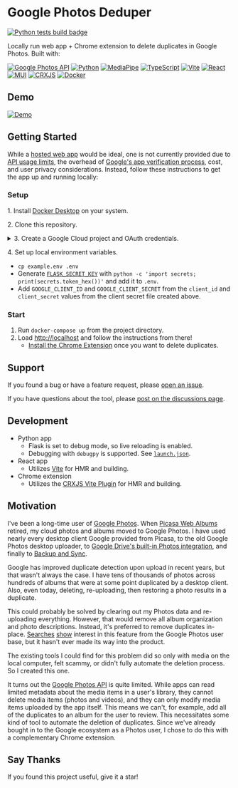 # Google Photos Deduper

[![Python tests build badge](https://github.com/mtalcott/google-photos-deduper/actions/workflows/python-tests.yml/badge.svg?branch=main)](https://github.com/mtalcott/google-photos-deduper/actions/workflows/python-tests.yml?query=branch%3Amain)

Locally run web app + Chrome extension to delete duplicates in Google Photos. Built with:

[![Google Photos API](https://img.shields.io/badge/Google_Photos_API-F5F7F9.svg?logo=googlephotos)](https://developers.google.com/photos)
[![Python](https://img.shields.io/badge/Python-F5F7F9.svg?logo=python)](https://www.python.org/)
[![MediaPipe](https://img.shields.io/badge/MediaPipe-F5F7F9.svg)](https://developers.google.com/mediapipe)
[![TypeScript](https://img.shields.io/badge/TypeScript-F5F7F9.svg?logo=typescript)](https://www.typescriptlang.org/)
[![Vite](https://img.shields.io/badge/Vite-F5F7F9.svg?logo=vite)](https://vitejs.dev/)
[![React](https://img.shields.io/badge/React-F5F7F9.svg?logo=react)](https://react.dev/)
[![MUI](https://img.shields.io/badge/MUI-F5F7F9.svg?logo=mui)](https://mui.com/)
[![CRXJS](https://img.shields.io/badge/CRXJS-F5F7F9.svg)](https://crxjs.dev/vite-plugin)
[![Docker](https://img.shields.io/badge/Docker-F5F7F9.svg?logo=docker)](https://www.docker.com/)

## Demo

[![Demo](https://google-photos-deduper-public.s3.amazonaws.com/demo-l.gif)](https://youtu.be/QDUGKgQOa7o)

## Getting Started

While a [hosted web app](https://github.com/mtalcott/google-photos-deduper/wiki#hosted-app) would be ideal, one is not currently provided due to [API usage limits](https://developers.google.com/photos/library/guides/api-limits-quotas), the overhead of [Google's app verification process](https://support.google.com/cloud/answer/9110914), cost, and user privacy considerations. Instead, follow these instructions to get the app up and running locally:

### Setup

1\. Install [Docker Desktop](https://docs.docker.com/desktop/) on your system.

2\. Clone this repository.

<details>

<summary>3. Create a Google Cloud project and OAuth credentials.</summary>
<br>

- Create a Google Cloud project ([Guide](https://developers.google.com/workspace/guides/create-project))
  - Project name: Enter `Photos Deduper`
  - Select the project
- Go to APIs & Services > Enable APIs and Services
  - Search for `Photos Library API`
  - Enable
- Go to APIs & Services > OAuth consent screen
  - User Type: Choose `External`
  - Create
    - App name: Enter `Photos Deduper`
    - User support email: Choose your email
    - Developer contact information: Enter your email
    - Save and Continue
  - Add or remove scopes:
    - Manually add scopes:
      - `https://www.googleapis.com/auth/userinfo.profile`
      - `https://www.googleapis.com/auth/userinfo.email`
      - `https://www.googleapis.com/auth/photoslibrary`
    - Update
    - Save and Continue
  - Test users:
    - Add your email (and any others you want to use the tool with)
    - Save and Continue
- Go to APIs & Services > Credentials > Create Credentials > OAuth client ID
  - Application type: Choose `Web application`
  - Name: Enter `Photos Deduper Web Client`
  - Authorized JavaScript origins: Enter `http://localhost`
  - Authorized redirect URIs: Enter `http://localhost/auth/google/callback`
  - Create
- Download the JSON file
  
</details>

4\. Set up local environment variables.

- `cp example.env .env`
- Generate [`FLASK_SECRET_KEY`](https://flask.palletsprojects.com/en/2.3.x/config/#SECRET_KEY) with `python -c 'import secrets; print(secrets.token_hex())'` and add it to `.env`.
- Add `GOOGLE_CLIENT_ID` and `GOOGLE_CLIENT_SECRET` from the `client_id` and `client_secret` values from the client secret file created above.

### Start

1. Run `docker-compose up` from the project directory.
1. Load [http://localhost](http://localhost) and follow the instructions from there!
   - [Install the Chrome Extension](chrome_extension/README.md) once you want to delete duplicates.

## Support

If you found a bug or have a feature request, please [open an issue](https://github.com/mtalcott/google-photos-deduper/issues/new/choose).

If you have questions about the tool, please [post on the discussions page](https://github.com/mtalcott/google-photos-deduper/discussions).

## Development

- Python app
  - Flask is set to debug mode, so live reloading is enabled.
  - Debugging with `debugpy` is supported. See [`launch.json`](.vscode/launch.json).
- React app
  - Utilizes [Vite](https://vitejs.dev/) for HMR and building.
- Chrome extension
  - Utilizes the [CRXJS Vite Plugin](https://crxjs.dev/vite-plugin) for HMR and building.

## Motivation

I've been a long-time user of [Google Photos](http://photos.google.com). When [Picasa Web Albums](https://picasa.google.com) retired, my cloud photos and albums moved to Google Photos. I have used nearly every desktop client Google provided from Picasa, to the old Google Photos desktop uploader, to [Google Drive's built-in Photos integration](https://www.blog.google/products/photos/simplifying-google-photos-and-google-drive/), and finally to [Backup and Sync](https://www.google.com/drive/download/backup-and-sync/).

Google has improved duplicate detection upon upload in recent years, but that wasn't always the case. I have tens of thousands of photos across hundreds of albums that were at some point duplicated by a desktop client. Also, even today, deleting, re-uploading, then restoring a photo results in a duplicate.

This could probably be solved by clearing out my Photos data and re-uploading everything. However, that would remove all album organization and photo descriptions. Instead, it's preferred to remove duplicates in-place. [Searches](https://support.google.com/photos/thread/3954223/is-there-an-easy-way-to-delete-duplicate-photos?hl=en) [show](https://www.quora.com/How-does-one-delete-duplicate-photos-in-Google-Photos-from-the-web-or-from-the-app-Is-there-feature-where-you-can-scan-and-delete-for-duplicates) interest in this feature from the Google Photos user base, but it hasn't ever made its way into the product.

The existing tools I could find for this problem did so only with media on the local computer, felt scammy, or didn't fully automate the deletion process. So I created this one.

It turns out the [Google Photos API](https://developers.google.com/photos) is quite limited. While apps can read limited metadata about the media items in a user's library, they cannot delete media items (photos and videos), and they can only modify media items uploaded by the app itself. This means we can't, for example, add all of the duplicates to an album for the user to review. This necessitates some kind of tool to automate the deletion of duplicates. Since we've already bought in to the Google ecosystem as a Photos user, I chose to do this with a complementary Chrome extension.

## Say Thanks

If you found this project useful, give it a star!
